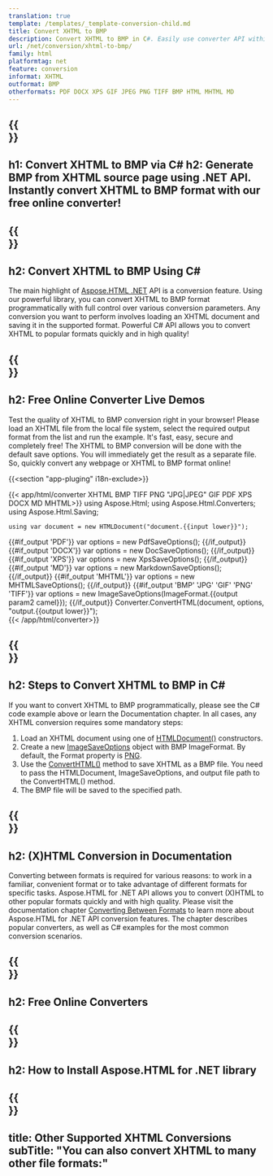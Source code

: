 ```yaml
---
translation: true
template: /templates/_template-conversion-child.md
title: Convert XHTML to BMP
description: Convert XHTML to BMP in C#. Easily use converter API within ASP.NET or any .NET application. Try online XHTML to BMP Converter for free!
url: /net/conversion/xhtml-to-bmp/
family: html
platformtag: net
feature: conversion
informat: XHTML
outformat: BMP
otherformats: PDF DOCX XPS GIF JPEG PNG TIFF BMP HTML MHTML MD 
---
```


{{<section banner>}}
---
h1: Convert XHTML to BMP via C#
h2: Generate BMP from XHTML source page using .NET API. Instantly convert XHTML to BMP format with our free online converter!
---

{{<section overview>}}
---
h2: Convert XHTML to BMP Using C#
---

The main highlight of [Aspose.HTML .NET](https://products.aspose.com/html/net/) API is a conversion feature. Using our powerful library, you can convert XHTML to BMP format programmatically with full control over various conversion parameters. Any conversion you want to perform involves loading an XHTML document and saving it in the supported format. Powerful C# API allows you to convert XHTML to popular formats quickly and in high quality!

{{<section demos>}}
---
h2: Free Online Converter Live Demos
---

Test the quality of XHTML to BMP conversion right in your browser! Please load an XHTML file from the local file system, select the required output format from the list and run the example. It's fast, easy, secure and completely free! The XHTML to BMP conversion will be done with the default save options. You will immediately get the result as a separate file. So, quickly convert any webpage or XHTML to BMP format online!

{{<section "app-pluging" i18n-exclude>}}

{{< app/html/converter XHTML BMP TIFF PNG "JPG|JPEG" GIF PDF XPS DOCX MD MHTML>}}
using Aspose.Html;
using Aspose.Html.Converters;
using Aspose.Html.Saving;

    using var document = new HTMLDocument("document.{{input lower}}");
{{#if_output 'PDF'}}
    var options = new PdfSaveOptions();
{{/if_output}}
{{#if_output 'DOCX'}}
    var options = new DocSaveOptions();
{{/if_output}}
{{#if_output 'XPS'}}
    var options = new XpsSaveOptions();
{{/if_output}}
{{#if_output 'MD'}}
    var options = new MarkdownSaveOptions();
{{/if_output}}
{{#if_output 'MHTML'}}
    var options = new MHTMLSaveOptions();
{{/if_output}}
{{#if_output 'BMP' 'JPG' 'GIF' 'PNG' 'TIFF'}}
    var options = new ImageSaveOptions(ImageFormat.{{output param2 camel}});
{{/if_output}}
    Converter.ConvertHTML(document, options, "output.{{output lower}}");   
{{< /app/html/converter>}} 


{{<section steps>}}
---
h2: Steps to Convert XHTML to BMP in C#
---

If you want to convert XHTML to BMP programmatically, please see the C# code example above or learn the Documentation chapter. In all cases, any XHTML conversion requires some mandatory steps:

1. Load an XHTML document using one of [HTMLDocument()](https://reference.aspose.com/html/net/aspose.html/htmldocument) constructors.
1. Create a new [ImageSaveOptions](https://reference.aspose.com/html/net/aspose.html.saving/imagesaveoptions) object with BMP ImageFormat. By default, the Format property is [PNG](https://reference.aspose.com/html/net/aspose.html.rendering.image/imageformat). 
1.  Use the [ConvertHTML()](https://reference.aspose.com/html/net/aspose.html.converters/converter/converthtml/) method to save XHTML as a BMP file. You need to pass the HTMLDocument, ImageSaveOptions, and output file path to the ConvertHTML() method.
1.  The BMP file will be saved to the specified path.


{{<section documentation>}}
---
h2: (X)HTML Conversion in Documentation
---

Converting between formats is required for various reasons: to work in a familiar, convenient format or to take advantage of different formats for specific tasks. Aspose.HTML for .NET API allows you to convert (X)HTML to other popular formats quickly and with high quality. Please visit the documentation chapter <a href="https://docs.aspose.com/html/net/converting-between-formats/" target="_blank">Converting Between Formats</a> to learn more about Aspose.HTML for .NET API conversion features. The chapter describes popular converters, as well as C# examples for the most common conversion scenarios.

{{<section online-converters>}}
---
h2: Free Online Converters
---

{{<section get-started>}}
---
h2: How to Install Aspose.HTML for .NET library
---

{{<section other-conversions>}}
---
title: Other Supported XHTML Conversions
subTitle: "You can also convert XHTML to many other file formats:"
---